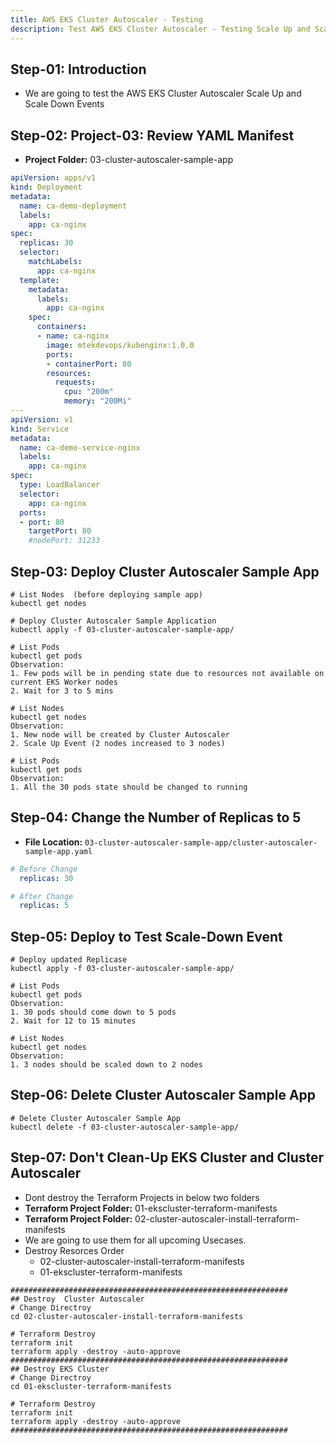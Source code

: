 ```yaml
---
title: AWS EKS Cluster Autoscaler - Testing
description: Test AWS EKS Cluster Autoscaler - Testing Scale Up and Scale Down
---
```


## Step-01: Introduction
- We are going to test the AWS EKS Cluster Autoscaler Scale Up and Scale Down Events

## Step-02: Project-03: Review YAML Manifest
- **Project Folder:** 03-cluster-autoscaler-sample-app
```yaml
apiVersion: apps/v1
kind: Deployment
metadata:
  name: ca-demo-deployment
  labels:
    app: ca-nginx
spec:
  replicas: 30
  selector:
    matchLabels:
      app: ca-nginx
  template:
    metadata:
      labels:
        app: ca-nginx
    spec:
      containers:
      - name: ca-nginx
        image: mtekdevops/kubenginx:1.0.0
        ports:
        - containerPort: 80
        resources:
          requests:
            cpu: "200m"       
            memory: "200Mi"            
---
apiVersion: v1
kind: Service
metadata:
  name: ca-demo-service-nginx
  labels:
    app: ca-nginx
spec:
  type: LoadBalancer
  selector:
    app: ca-nginx
  ports:
  - port: 80
    targetPort: 80
    #nodePort: 31233
```

## Step-03: Deploy Cluster Autoscaler Sample App
```t
# List Nodes  (before deploying sample app)
kubectl get nodes

# Deploy Cluster Autoscaler Sample Application
kubectl apply -f 03-cluster-autoscaler-sample-app/

# List Pods
kubectl get pods
Observation: 
1. Few pods will be in pending state due to resources not available on current EKS Worker nodes
2. Wait for 3 to 5 mins

# List Nodes
kubectl get nodes 
Observation:
1. New node will be created by Cluster Autoscaler
2. Scale Up Event (2 nodes increased to 3 nodes)

# List Pods
kubectl get pods
Observation: 
1. All the 30 pods state should be changed to running
```

## Step-04: Change the Number of Replicas to 5
- **File Location:** `03-cluster-autoscaler-sample-app/cluster-autoscaler-sample-app.yaml`
```yaml
# Before Change
  replicas: 30

# After Change
  replicas: 5  
```

## Step-05: Deploy to Test Scale-Down Event
```t
# Deploy updated Replicase
kubectl apply -f 03-cluster-autoscaler-sample-app/

# List Pods
kubectl get pods
Observation:
1. 30 pods should come down to 5 pods
2. Wait for 12 to 15 minutes

# List Nodes
kubectl get nodes
Observation:
1. 3 nodes should be scaled down to 2 nodes 
```

## Step-06: Delete Cluster Autoscaler Sample App
```t
# Delete Cluster Autoscaler Sample App
kubectl delete -f 03-cluster-autoscaler-sample-app/
```

## Step-07: Don't Clean-Up EKS Cluster and Cluster Autoscaler
- Dont destroy the Terraform Projects in below two folders
- **Terraform Project Folder:** 01-ekscluster-terraform-manifests
- **Terraform Project Folder:** 02-cluster-autoscaler-install-terraform-manifests
- We are going to use them for all upcoming Usecases.
- Destroy Resorces Order
  - 02-cluster-autoscaler-install-terraform-manifests
  - 01-ekscluster-terraform-manifests
```t
##############################################################
## Destroy  Cluster Autoscaler
# Change Directroy
cd 02-cluster-autoscaler-install-terraform-manifests

# Terraform Destroy
terraform init
terraform apply -destroy -auto-approve
##############################################################
## Destroy EKS Cluster
# Change Directroy
cd 01-ekscluster-terraform-manifests

# Terraform Destroy
terraform init
terraform apply -destroy -auto-approve
##############################################################
```
